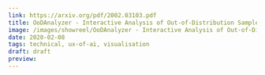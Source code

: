 ```yaml
---
link: https://arxiv.org/pdf/2002.03103.pdf
title: OoDAnalyzer - Interactive Analysis of Out-of-Distribution Samples
image: /images/showreel/OoDAnalyzer - Interactive Analysis of Out-of-Distribution Samples.jpg
date: 2020-02-08
tags: technical, ux-of-ai, visualisation
draft: draft
preview:
---
```



